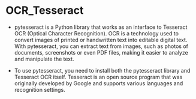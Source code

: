 # OCR_Tesseract


 - pytesseract is a Python library that works as an interface to Tesseract OCR (Optical Character Recognition). OCR is a technology used to convert images of printed or handwritten text into editable digital text. With pytesseract, you can extract text from images, such as photos of documents, screenshots or even PDF files, making it easier to analyze and manipulate the text.

 - To use pytesseract, you need to install both the pytesseract library and Tesseract OCR itself. Tesseract is an open source program that was originally developed by Google and supports various languages and recognition settings.
